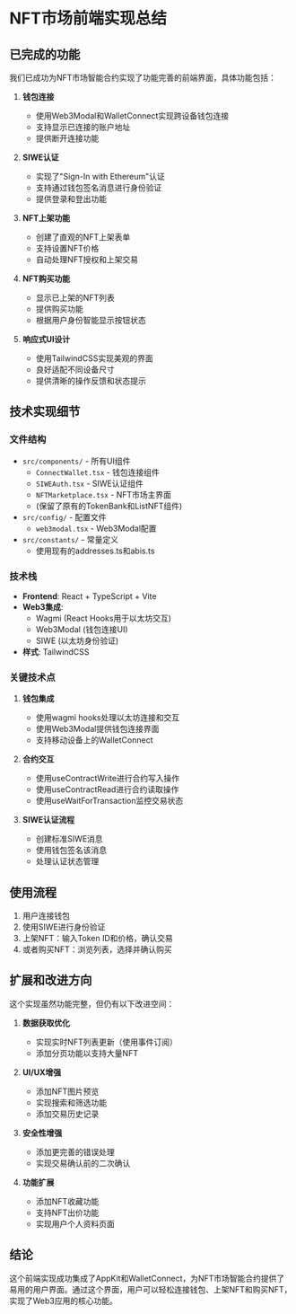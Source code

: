# NFT市场前端实现总结

## 已完成的功能

我们已成功为NFT市场智能合约实现了功能完善的前端界面，具体功能包括：

1. **钱包连接**
   - 使用Web3Modal和WalletConnect实现跨设备钱包连接
   - 支持显示已连接的账户地址
   - 提供断开连接功能

2. **SIWE认证**
   - 实现了"Sign-In with Ethereum"认证
   - 支持通过钱包签名消息进行身份验证
   - 提供登录和登出功能

3. **NFT上架功能**
   - 创建了直观的NFT上架表单
   - 支持设置NFT价格
   - 自动处理NFT授权和上架交易

4. **NFT购买功能**
   - 显示已上架的NFT列表
   - 提供购买功能
   - 根据用户身份智能显示按钮状态

5. **响应式UI设计**
   - 使用TailwindCSS实现美观的界面
   - 良好适配不同设备尺寸
   - 提供清晰的操作反馈和状态提示

## 技术实现细节

### 文件结构

- `src/components/` - 所有UI组件
  - `ConnectWallet.tsx` - 钱包连接组件
  - `SIWEAuth.tsx` - SIWE认证组件
  - `NFTMarketplace.tsx` - NFT市场主界面
  - (保留了原有的TokenBank和ListNFT组件)
- `src/config/` - 配置文件
  - `web3modal.tsx` - Web3Modal配置
- `src/constants/` - 常量定义
  - 使用现有的addresses.ts和abis.ts

### 技术栈

- **Frontend**: React + TypeScript + Vite
- **Web3集成**: 
  - Wagmi (React Hooks用于以太坊交互)
  - Web3Modal (钱包连接UI)
  - SIWE (以太坊身份验证)
- **样式**: TailwindCSS

### 关键技术点

1. **钱包集成**
   - 使用wagmi hooks处理以太坊连接和交互
   - 使用Web3Modal提供钱包连接界面
   - 支持移动设备上的WalletConnect

2. **合约交互**
   - 使用useContractWrite进行合约写入操作
   - 使用useContractRead进行合约读取操作
   - 使用useWaitForTransaction监控交易状态

3. **SIWE认证流程**
   - 创建标准SIWE消息
   - 使用钱包签名该消息
   - 处理认证状态管理

## 使用流程

1. 用户连接钱包
2. 使用SIWE进行身份验证
3. 上架NFT：输入Token ID和价格，确认交易
4. 或者购买NFT：浏览列表，选择并确认购买

## 扩展和改进方向

这个实现虽然功能完整，但仍有以下改进空间：

1. **数据获取优化**
   - 实现实时NFT列表更新（使用事件订阅）
   - 添加分页功能以支持大量NFT

2. **UI/UX增强**
   - 添加NFT图片预览
   - 实现搜索和筛选功能
   - 添加交易历史记录

3. **安全性增强**
   - 添加更完善的错误处理
   - 实现交易确认前的二次确认

4. **功能扩展**
   - 添加NFT收藏功能
   - 支持NFT出价功能
   - 实现用户个人资料页面

## 结论

这个前端实现成功集成了AppKit和WalletConnect，为NFT市场智能合约提供了易用的用户界面。通过这个界面，用户可以轻松连接钱包、上架NFT和购买NFT，实现了Web3应用的核心功能。 